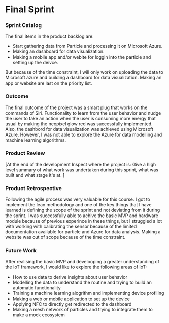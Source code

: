 # Final Sprint

### Sprint Catalog

The final items in the product backlog are:
- Start gathering data from Particle and processing it on Microsoft Azure.
- Making an dashboard for data visualization. 
- Making a mobile app and/or webite for loggin into the particle and setting up the deivce. 

But because of the time constraint, I will only work on uploading the data to Microsoft azure and building a dashboard for data visualization. Making an app or website are last on the priority list. 

### Outcome 

The final outcome of the project was a smart plug that works on the commands of Siri. 
Functionality to learn from the user behavior and nudge the user to take an action when the user is consuming more energy that usual by making the neopixel glow red was successfully implemented.  
Also, the dashbord for data visualization was achieved using Microsoft Azure. 
However, I was not able to explore the Azure for data modelling and machine learning algorithms. 

### Product Review  

[At the end of the development Inspect where the project is: Give a high level summary of what work was undertaken during this sprint, what was built and what stage it's at. ]

### Product Retrospective 

Following the agile process was very valuable for this course. I got to implement the lean methodology and one of the key things that I have learned is defining the scope of the sprint and not deviating from it during the sprint. 
I was successfully able to achive the basic MVP and hardware module because of previous experince in these things, but I struggled a lot with working with calibrating the sensor because of the limited documentation available for particle and Azure for data analysis. Making a website was out of scope because of the time constraint.

### Future Work

After realising the basic MVP and develooping a greater understanding of the IoT framework, I would like to explore the following areas of IoT: 
- How to use data to derive insights about user behavior
- Modelling the data to understand the routine and trying to build an automatic functionality
- Training a machine learning alogrithm and implementing device profiling
- Making a web or mobile application to set up the device
- Applying NFC to directly get redirected to the dashboard 
- Making a mesh network of particles and trying to integrate them to make a mock ecosystem 



